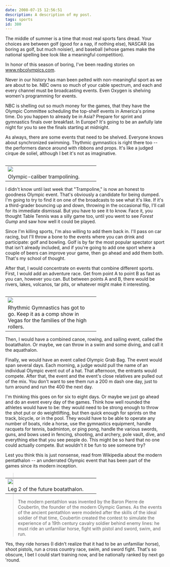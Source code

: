 ```yaml
---
date: 2008-07-15 12:56:51
description: A description of my post.
tags: sports
id: 380
---
```

The middle of summer is a time that most real sports fans dread.  Your choices are between golf (good for a nap, if nothing else), NASCAR (as boring as golf, but much noisier), and baseball (whose games make the national spelling bee look like a meaningful competition).

In honor of this season of boring, I've been reading stories on <a href="http://www.nbcolympics.com" target="_blank">www.nbcolympics.com</a>.

<!--more-->

Never in our history has man been pelted with non-meaningful sport as we are about to be.  NBC owns so much of your cable spectrum, and each and every channel must be broadcasting events.  Even Oxygen is shelving women's programming for events.

NBC is shelling out so much money for the games, that they have the Olympic Committee scheduling the top-shelf events in America's prime time.  Do you happen to already be in Asia?  Prepare for sprint and gymnastics finals over breakfast.  In Europe?  It's going to be an awfully late night for you to see the finals starting at midnight.

As always, there are some events that need to be shelved.  Everyone knows about synchronized swimming.  Thythmic gymnastics is right there too -- the performers dance around with ribbons and props.  It's like a judged cirque de soliel, although I bet it's not as imaginative.

<table cellpadding="2" align="right"><tr><td width="250" ><img src="/img/olympictramp.jpg"></td><td width="5" rowspan="2"><spacer type="block" width="5" height="1"></td></tr><tr><td class="caption" width="250">Olympic-caliber trampolining.</td></tr></table>

I didn't know until last week that "Trampoline," is now an honest to goodness Olympic event.  That's obviously a candidate for being dumped.  I'm going to try to find it on one of the broadcasts to see what it's like.  If it's a third-grader bouncing up and down, throwing in the occasional flip, I'll call for its immediate dismissal.  But you have to see it to know.  Face it, you thought Table Tennis was a silly game too, until you went to see <i>Forest Gump</i> and saw how well it could be played.

Since I'm killing sports, I'm also willing to add them back in.  I'll pass on car racing, but I'll throw a bone to the events where you can drink and participate:  golf and bowling.  Golf is by far the most popular spectator sport that isn't already included, and if you're going to add one sport where a couple of beers can improve your game, then go ahead and add them both.  That's my school of thought.

After that, I would concentrate on events that combine different sports.  First, I would add an adventure race.  Get from point A to point B as fast as you can, however you can.  But between points A and B, there would be rivers, lakes, volcanos, tar pits, or whatever might make it interesting.

<table cellpadding="2" align="right"><tr><td width="250" ><img src="/img/olympicrhythm.jpg"></td><td width="5" rowspan="2"><spacer type="block" width="5" height="1"></td></tr><tr><td class="caption" width="250">Rhythmic Gymnastics has got to go.  Keep it as a comp show in Vegas for the families of the high rollers.</td></tr></table>

Then, I would have a combined canoe, rowing, and sailing event, called the boatathalon.  Or maybe, we can throw in a swim and some diving, and call it the aquathalon.

Finally, we would have an event called Olympic Grab Bag.  The event would span several days.  Each morning, a judge would pull the name of an individual Olympic event out of a hat.  That afternoon, the entrants would compete.  After that, the event and the event's close relatives are pulled out of the mix. You don't want to see them run a 200 m dash one day, just to turn around and run the 400 the next day.

I'm thinking this goes on for six to eight days.  Or maybe we just go ahead and do an event every day of the games.  Think how well rounded the athletes would have to be:  they would need to be strong enough to throw the shot put or do weightlifting, but then quick enough for sprints on the track, bicycle, or in the pool.  They would have to be able to operate any number of boats, ride a horse, use the gymnastics equipment,  handle racquets for tennis, badminton, or ping pong, handle the various swords, guns, and bows used in fencing, shooting, and archery, pole vault, dive, and everything else that you see people do.  This might be so hard that no one could actually compete.  But wouldn't it be fun to see someone try?

Lest you think this is just nonsense, read from Wikipedia about the modern pentathalon -- an underrated Olympic event that has been part of the games since its modern inception.

<table cellpadding="2" align="right"><tr><td width="250" ><img src="/img/olympicsail.jpg"></td><td width="5" rowspan="2"><spacer type="block" width="5" height="1"></td></tr><tr><td class="caption" width="250">Leg 2 of the future boatathalon.</td></tr></table>

<blockquote>The modern pentathlon was invented by the Baron Pierre de Coubertin, the founder of the modern Olympic Games. As the events of the ancient pentathlon were modeled after the skills of the ideal soldier of that time, Coubertin created the contest to simulate the experience of a 19th century cavalry soldier behind enemy lines: he must ride an unfamiliar horse, fight with pistol and sword, swim, and run.</blockquote>

Yes, they ride horses (I didn't realize that it had to be an unfamiliar horse), shoot pistols, run a cross country race, swim, and sword fight.  That's so obscure, I bet I could start training now, and be nationally ranked by next go 'round.